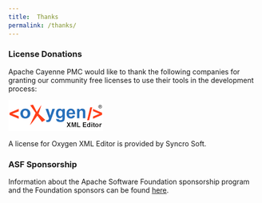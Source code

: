 ```yaml
---
title:  Thanks
permalink: /thanks/
---
```


### License Donations

Apache Cayenne PMC would like to thank the following companies for granting our community free licenses to use their tools in the development process:

<a href="http://www.oxygenxml.com" title="Oxygen XML Editor" rel="nofollow" target="_blank" style="border: none;"><img src="/img/oxygen190x62.png" width="190" height="62" alt="Oxygen XML Editor" border="0"/></a> <p>A license for Oxygen XML Editor is provided by Syncro Soft.</p>

### ASF Sponsorship

Information about the Apache Software Foundation sponsorship program and the Foundation sponsors can be found [here](http://www.apache.org/foundation/sponsorship.html).